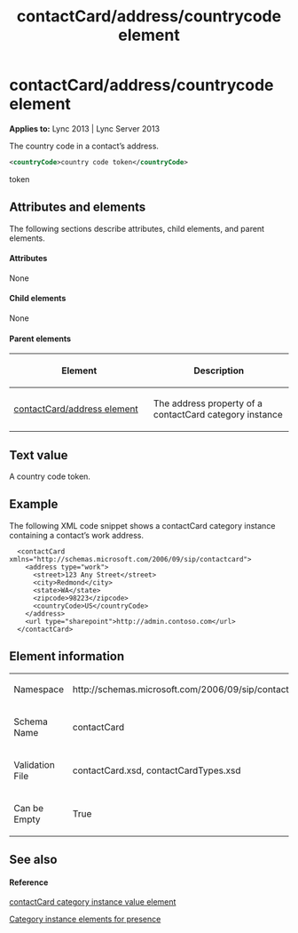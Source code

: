 ﻿---
title: contactCard/address/countrycode element
TOCTitle: contactCard/address/countrycode element
ms:assetid: e67f2de7-0ced-4fe7-b628-8bd33c0b8f10
ms:mtpsurl: https://msdn.microsoft.com/en-us/library/Dn454711(v=office.15)
ms:contentKeyID: 57093398
ms.date: 07/24/2014
mtps_version: v=office.15
dev_langs:
- xml
---

# contactCard/address/countrycode element


**Applies to:** Lync 2013 | Lync Server 2013

The country code in a contact’s address.

``` xml
<countryCode>country code token</countryCode>
```

token

## Attributes and elements

The following sections describe attributes, child elements, and parent elements.

#### Attributes

None

#### Child elements

None

#### Parent elements

<table>
<colgroup>
<col style="width: 50%" />
<col style="width: 50%" />
</colgroup>
<thead>
<tr class="header">
<th><p>Element</p></th>
<th><p>Description</p></th>
</tr>
</thead>
<tbody>
<tr class="odd">
<td><p><a href="contactcard-address-element.md">contactCard/address element</a></p></td>
<td><p>The address property of a contactCard category instance</p></td>
</tr>
</tbody>
</table>


## Text value

A country code token.

## Example

The following XML code snippet shows a contactCard category instance containing a contact’s work address.

``` 
  <contactCard xmlns="http://schemas.microsoft.com/2006/09/sip/contactcard">
    <address type="work">
      <street>123 Any Street</street>
      <city>Redmond</city>
      <state>WA</state>
      <zipcode>98223</zipcode>
      <countryCode>US</countryCode>
    </address>
    <url type="sharepoint">http://admin.contoso.com</url>
  </contactCard>
```

## Element information

<table>
<colgroup>
<col style="width: 50%" />
<col style="width: 50%" />
</colgroup>
<tbody>
<tr class="odd">
<td><p>Namespace</p></td>
<td><p>http://schemas.microsoft.com/2006/09/sip/contactcard</p></td>
</tr>
<tr class="even">
<td><p>Schema Name</p></td>
<td><p>contactCard</p></td>
</tr>
<tr class="odd">
<td><p>Validation File</p></td>
<td><p>contactCard.xsd, contactCardTypes.xsd</p></td>
</tr>
<tr class="even">
<td><p>Can be Empty</p></td>
<td><p>True</p></td>
</tr>
</tbody>
</table>


## See also

#### Reference

[contactCard category instance value element](contactcard-category-instance-value-element.md)

[Category instance elements for presence](category-instance-elements-for-presence.md)

